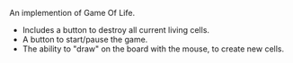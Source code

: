An implemention of Game Of Life.

- Includes a button to destroy all current living cells.
- A button to start/pause the game.
- The ability to "draw" on the board with the mouse, to create new cells.
